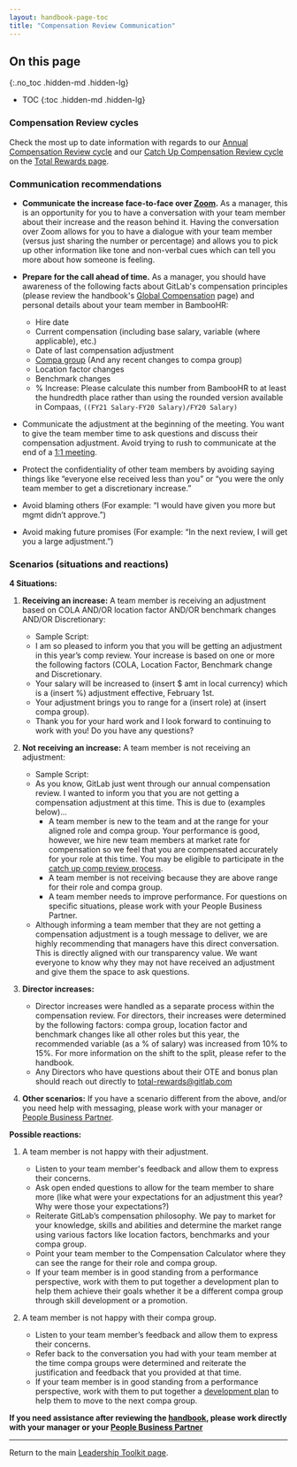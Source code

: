 ```yaml
---
layout: handbook-page-toc
title: "Compensation Review Communication"
---
```


## On this page
{:.no_toc .hidden-md .hidden-lg}

- TOC
{:toc .hidden-md .hidden-lg}

### Compensation Review cycles

Check the most up to date information with regards to our [Annual Compensation Review cycle](/handbook/total-rewards/compensation/compensation-review-cycle/#annual-compensation-review-timeline) and our [Catch Up Compensation Review cycle](/handbook/total-rewards/compensation/compensation-review-cycle/#catch-up-compensation-review-timeline) on the [Total Rewards page](/handbook/total-rewards/compensation/compensation-review-cycle). 
### Communication recommendations

* **Communicate the increase face-to-face over [Zoom](/handbook/communication/#zoom).** As a manager, this is an opportunity for you to have a conversation with your team member about their increase and the reason behind it.  Having the conversation over Zoom allows for you to have a dialogue with your team member (versus just sharing the number or percentage) and allows you to pick up other information like tone and non-verbal cues which can tell you more about how someone is feeling.

* **Prepare for the call ahead of time.** As a manager, you should have awareness of the following facts about GitLab's compensation principles (please review the handbook's [Global Compensation](/handbook/total-rewards/compensation/) page) and personal details about your team member in BambooHR:
    * Hire date
    * Current compensation (including base salary, variable (where applicable), etc.)
    * Date of last compensation adjustment
    * [Compa group](/handbook/total-rewards/compensation/compensation-calculator/#determining) (And any recent changes to compa group)
    * Location factor changes
    * Benchmark changes
    * % Increase: Please calculate this number from BambooHR to at least the hundredth place rather than using the rounded version available in Compaas, `((FY21 Salary-FY20 Salary)/FY20 Salary)`

* Communicate the adjustment at the beginning of the meeting. You want to give the team member time to ask questions and discuss their compensation adjustment. Avoid trying to rush to communicate at the end of a [1:1 meeting](/handbook/leadership/1-1/).

* Protect the confidentiality of other team members by avoiding saying things like “everyone else received less than you” or “you were the only team member to get a discretionary increase.”

* Avoid blaming others (For example: “I would have given you more but mgmt didn’t approve.”)

* Avoid making future promises (For example: “In the next review, I will get you a large adjustment.”)

### Scenarios (situations and reactions)

**4 Situations:**

1. **Receiving an increase:**  A team member is receiving an adjustment based on COLA AND/OR location factor AND/OR benchmark changes AND/OR Discretionary:
    * Sample Script:
    * I am so pleased to inform you that you will be getting an adjustment in this year’s comp review. Your increase is based on one or more the following factors (COLA, Location Factor, Benchmark change and Discretionary.  
    * Your salary will be increased to (insert $ amt in local currency) which is a (insert %) adjustment effective, February 1st.
    * Your adjustment brings you to range for a (insert role) at (insert compa group).
    * Thank you for your hard work and I look forward to continuing to work with you! Do you have any questions?

2. **Not receiving an increase:**   A team member is not receiving an adjustment:
    * Sample Script:
    * As you know, GitLab just went through our annual compensation review. I wanted to inform you that you are not getting a compensation adjustment at this time. This is due to (examples below)...
        * A team member is new to the team and at the range for your aligned role and compa group.  Your performance is good, however, we hire new team members at market rate for compensation so we feel that you are compensated accurately for your role at this time. You may be eligible to participate in the [catch up comp review process](/handbook/total-rewards/compensation/compensation-review-cycle/#catch-up-compensation-review).
        * A team member is not receiving because they are above range for their role and compa group.
        * A team member needs to improve performance. For questions on specific situations, please work with your People Business Partner.
    * Although informing a team member that they are not getting a compensation adjustment is a tough message to deliver, we are highly recommending that managers have this direct conversation. This is directly aligned with our transparency value. We want everyone to know why they may not have received an adjustment and give them the space to ask questions.

3.  **Director increases:**  
    * Director increases were handled as a separate process within the compensation review. For directors, their increases were determined by the following factors: compa group, location factor and benchmark changes like all other roles but this year, the recommended variable (as a % of salary) was increased from 10% to 15%. For more information on the shift to the split, please refer to the handbook.
    * Any Directors who have questions about their OTE and bonus plan should reach out directly to total-rewards@gitlab.com

4.  **Other scenarios:** If you have a scenario different from the above, and/or you need help with messaging, please work with your manager or [People Business Partner](/handbook/people-group/#how-to-reach-the-right-member-of-the-people-group).  

**Possible reactions:**

1. A team member is not happy with their adjustment.
    * Listen to your team member's feedback and allow them to express their concerns.
    * Ask open ended questions to allow for the team member to share more (like what were your expectations for an adjustment this year? Why were those your expectations?)
    * Reiterate GitLab’s compensation philosophy. We pay to market for your knowledge, skills and abilities and determine the market range using various factors like location factors, benchmarks and your compa group.
    * Point your team member to the Compensation Calculator where they can see the range for their role and compa group.
    * If your team member is in good standing from a performance perspective, work with them to put together a development plan to help them achieve their goals whether it be a different compa group through skill development or a promotion.

2. A team member is not happy with their compa group.
    * Listen to your team member’s feedback and allow them to express their concerns.
    * Refer back to the conversation you had with your team member at the time compa groups were determined and reiterate the justification and feedback that you provided at that time.
    * If your team member is in good standing from a performance perspective, work with them to put together a [development plan](/handbook/people-group/learning-and-development/career-development/) to help them to move to the next compa group.

**If you need assistance after reviewing the [handbook](/handbook/total-rewards/compensation/), please work directly with your manager or your [People Business Partner](/handbook/people-group/#how-to-reach-the-right-member-of-the-people-group)**

----

Return to the main [Leadership Toolkit page](/handbook/people-group/leadership-toolkit/).
